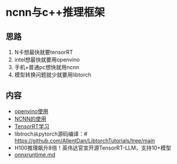 # ncnn与c++推理框架

## 思路
1. N卡想最快就要tensorRT
2. intel想最快就要用openvino
3. 手机+普通pc想快就用ncnn
4. 模型转换问题就少就要用libtorch

## 内容 
- [openvino使用](openvino使用.md)
- [NCNN的使用](ncnn-01-概述.md)
- [TensorRT学习](TensorRT学习.md)
- libtroch从pytorch源码编译：# https://github.com/AllentDan/LibtorchTutorials/tree/main
- H100推理飙升8倍！英伟达官宣开源TensorRT-LLM，支持10+模型
- [onnxruntime.md](onnxruntime.md)


